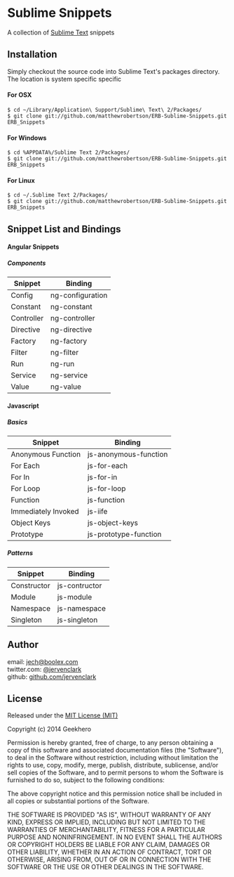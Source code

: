 Sublime Snippets
===

A collection of [Sublime Text](http://www.sublimetext.com/) snippets

## Installation

Simply checkout the source code into Sublime Text's packages
directory. The location is system specific specific

#### For OSX

    $ cd ~/Library/Application\ Support/Sublime\ Text\ 2/Packages/
    $ git clone git://github.com/matthewrobertson/ERB-Sublime-Snippets.git ERB_Snippets

#### For Windows

    $ cd %APPDATA%/Sublime Text 2/Packages/
    $ git clone git://github.com/matthewrobertson/ERB-Sublime-Snippets.git ERB_Snippets

#### For Linux

    $ cd ~/.Sublime Text 2/Packages/
    $ git clone git://github.com/matthewrobertson/ERB-Sublime-Snippets.git ERB_Snippets

## Snippet List and Bindings

#### Angular Snippets

##### *Components*

| Snippet               | Binding               |
| --------------------- | --------------------- |
| Config                | ng-configuration      |
| Constant              | ng-constant           |
| Controller            | ng-controller         |
| Directive             | ng-directive          |
| Factory               | ng-factory            |
| Filter                | ng-filter             |
| Run                   | ng-run                |
| Service               | ng-service            |
| Value                 | ng-value              |

#### Javascript

##### *Basics*

| Snippet               | Binding               |
| --------------------- | --------------------- |
| Anonymous Function    | js-anonymous-function |
| For Each              | js-for-each           |
| For In                | js-for-in             |
| For Loop              | js-for-loop           |
| Function              | js-function           |
| Immediately Invoked   | js-iife               |
| Object Keys           | js-object-keys        |
| Prototype             | js-prototype-function |

##### *Patterns*

| Snippet               | Binding               |
| --------------------- | --------------------- |
| Constructor           | js-contructor         |
| Module                | js-module             |
| Namespace             | js-namespace          |
| Singleton             | js-singleton          |


## Author
email: [jech@boolex.com](jech@boolex.com) <br />
twitter.com: [@jervenclark](http://twitter.com/jervenclark) <br />
github: [github.com/jervenclark](https://github.com/jervenclark) <br />

## License

Released under the [MIT License (MIT)](http://opensource.org/licenses/MIT)

Copyright (c) 2014 Geekhero

Permission is hereby granted, free of charge, to any person obtaining a copy
of this software and associated documentation files (the "Software"), to deal
in the Software without restriction, including without limitation the rights
to use, copy, modify, merge, publish, distribute, sublicense, and/or sell
copies of the Software, and to permit persons to whom the Software is
furnished to do so, subject to the following conditions:

The above copyright notice and this permission notice shall be included in all
copies or substantial portions of the Software.

THE SOFTWARE IS PROVIDED "AS IS", WITHOUT WARRANTY OF ANY KIND, EXPRESS OR
IMPLIED, INCLUDING BUT NOT LIMITED TO THE WARRANTIES OF MERCHANTABILITY,
FITNESS FOR A PARTICULAR PURPOSE AND NONINFRINGEMENT. IN NO EVENT SHALL THE
AUTHORS OR COPYRIGHT HOLDERS BE LIABLE FOR ANY CLAIM, DAMAGES OR OTHER
LIABILITY, WHETHER IN AN ACTION OF CONTRACT, TORT OR OTHERWISE, ARISING FROM,
OUT OF OR IN CONNECTION WITH THE SOFTWARE OR THE USE OR OTHER DEALINGS IN THE
SOFTWARE.
